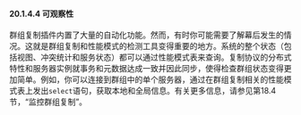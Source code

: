 #### 20.1.4.4 可观察性

群组复制插件内置了大量的自动化功能。然而，有时你可能需要了解幕后发生的情况。这就是群组复制和性能模式的检测工具变得重要的地方。系统的整个状态（包括视图、冲突统计和服务状态）都可以通过性能模式表来查询。复制协议的分布式特性和服务器实例就事务和元数据达成一致并因此同步，使得检查群组状态变得更加简单。例如，你可以连接到群组中的单个服务器，通过在群组复制相关的性能模式表上发出`select`语句，获取本地和全局信息。有关更多信息，请参见第18.4节，“监控群组复制”。